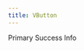 ```yaml
---
title: VButton
---
```


<VButton v-bind="$props" theme="primary">Primary</VButton>
<VButton v-bind="$props" theme="success">Success</VButton>
<VButton v-bind="$props" theme="info">Info</VButton>
